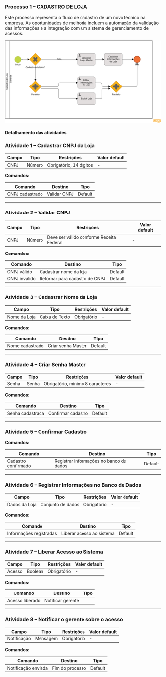 ### Processo 1 – CADASTRO DE LOJA

Este processo representa o fluxo de cadastro de um novo técnico na empresa. As oportunidades de melhoria incluem a automação da validação das informações e a integração com um sistema de gerenciamento de acessos.

![Modelo BPMN do Processo 0](/docs/images/processos/novo/gerenciarCadastroDeLojaBPMN.png "Modelo BPMN do Processo 0.")

#### Detalhamento das atividades

### Atividade 1 – Cadastrar CNPJ da Loja

| **Campo**       | **Tipo**        | **Restrições**              | **Valor default** |
|-----------------|----------------|-----------------------------|-------------------|
| CNPJ           | Número         | Obrigatório, 14 dígitos    | -                 |

**Comandos:**

| **Comando**         | **Destino**               | **Tipo**   |
|--------------------|--------------------------|-----------|
| CNPJ cadastrado   | Validar CNPJ              | Default   |

---

### Atividade 2 – Validar CNPJ

| **Campo**       | **Tipo**        | **Restrições**                 | **Valor default** |
|-----------------|----------------|---------------------------------|-------------------|
| CNPJ           | Número         | Deve ser válido conforme Receita Federal | - |

**Comandos:**

| **Comando**        | **Destino**                      | **Tipo**   |
|-------------------|---------------------------------|-----------|
| CNPJ válido      | Cadastrar nome da loja         | Default   |
| CNPJ inválido    | Retornar para cadastro de CNPJ | Default   |

---

### Atividade 3 – Cadastrar Nome da Loja

| **Campo**    | **Tipo**        | **Restrições**       | **Valor default** |
|-------------|----------------|---------------------|-------------------|
| Nome da Loja | Caixa de Texto | Obrigatório        | -                 |

**Comandos:**

| **Comando**         | **Destino**               | **Tipo**   |
|--------------------|--------------------------|-----------|
| Nome cadastrado   | Criar senha Master        | Default   |

---

### Atividade 4 – Criar Senha Master

| **Campo**    | **Tipo**        | **Restrições**         | **Valor default** |
|-------------|----------------|-----------------------|-------------------|
| Senha       | Senha          | Obrigatório, mínimo 8 caracteres | - |

**Comandos:**

| **Comando**         | **Destino**               | **Tipo**   |
|--------------------|--------------------------|-----------|
| Senha cadastrada  | Confirmar cadastro       | Default   |

---

### Atividade 5 – Confirmar Cadastro

**Comandos:**

| **Comando**         | **Destino**                      | **Tipo**   |
|--------------------|---------------------------------|-----------|
| Cadastro confirmado | Registrar informações no banco de dados | Default   |

---

### Atividade 6 – Registrar Informações no Banco de Dados

| **Campo**       | **Tipo**        | **Restrições**    | **Valor default** |
|-----------------|----------------|------------------|-------------------|
| Dados da Loja  | Conjunto de dados | Obrigatório    | -                 |

**Comandos:**

| **Comando**           | **Destino**                     | **Tipo**   |
|----------------------|------------------------------|-----------|
| Informações registradas | Liberar acesso ao sistema | Default   |

---

### Atividade 7 – Liberar Acesso ao Sistema

| **Campo**       | **Tipo**        | **Restrições**    | **Valor default** |
|-----------------|----------------|------------------|-------------------|
| Acesso          | Boolean        | Obrigatório      | -                 |

**Comandos:**

| **Comando**         | **Destino**                    | **Tipo**   |
|--------------------|------------------------------|-----------|
| Acesso liberado   | Notificar gerente

---

### Atividade 8 – Notificar o gerente sobre o acesso

| **Campo**       | **Tipo**        | **Restrições**    | **Valor default** |
|-----------------|----------------|------------------|-------------------|
| Notificação     | Mensagem      | Obrigatório      | -                 |

**Comandos:**

| **Comando**         | **Destino**                    | **Tipo**   |
|--------------------|------------------------------|-----------|
| Notificação enviada   | Fim do processo           | Default   |
